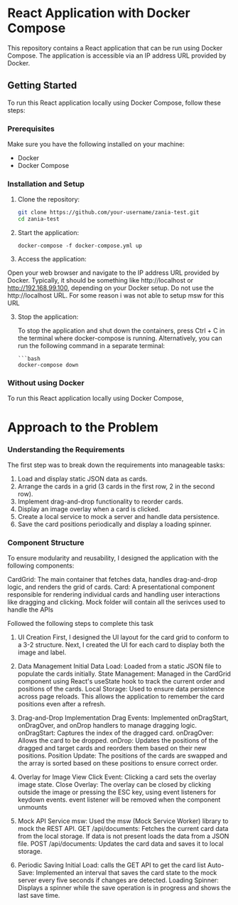# React Application with Docker Compose

This repository contains a React application that can be run using Docker Compose. The application is accessible via an IP address URL provided by Docker.

## Getting Started

To run this React application locally using Docker Compose, follow these steps:

### Prerequisites

Make sure you have the following installed on your machine:

- Docker
- Docker Compose

### Installation and Setup

1. Clone the repository:

   ```bash
   git clone https://github.com/your-username/zania-test.git
   cd zania-test

   ```

2. Start the application:

   ```bash'
   docker-compose -f docker-compose.yml up

   ```

3. Access the application:

Open your web browser and navigate to the IP address URL provided by Docker. Typically, it should be something like http://localhost or http://192.168.99.100, depending on your Docker setup. Do not use the http://localhost URL. For some reason i was not able to setup msw for this URL

3.  Stop the application:

    To stop the application and shut down the containers, press Ctrl + C in the terminal where docker-compose is running. Alternatively, you can run the following command in a separate terminal:

        ```bash
        docker-compose down

### Without using Docker

To run this React application locally using Docker Compose,

# Approach to the Problem

### Understanding the Requirements

The first step was to break down the requirements into manageable tasks:

1. Load and display static JSON data as cards.
2. Arrange the cards in a grid (3 cards in the first row, 2 in the second row).
3. Implement drag-and-drop functionality to reorder cards.
4. Display an image overlay when a card is clicked.
5. Create a local service to mock a server and handle data persistence.
6. Save the card positions periodically and display a loading spinner.

### Component Structure

To ensure modularity and reusability, I designed the application with the following components:

CardGrid: The main container that fetches data, handles drag-and-drop logic, and renders the grid of cards.
Card: A presentational component responsible for rendering individual cards and handling user interactions like dragging and clicking.
Mock folder will contain all the serivces used to handle the APIs

Followed the following steps to complete this task

1. UI Creation
   First, I designed the UI layout for the card grid to conform to a 3-2 structure. Next, I created the UI for each card to display both the image and label.

2. Data Management
   Initial Data Load: Loaded from a static JSON file to populate the cards initially.
   State Management: Managed in the CardGrid component using React's useState hook to track the current order and positions of the cards.
   Local Storage: Used to ensure data persistence across page reloads. This allows the application to remember the card positions even after a refresh.

3. Drag-and-Drop Implementation
   Drag Events: Implemented onDragStart, onDragOver, and onDrop handlers to manage dragging logic.
   onDragStart: Captures the index of the dragged card.
   onDragOver: Allows the card to be dropped.
   onDrop: Updates the positions of the dragged and target cards and reorders them based on their new positions.
   Position Update: The positions of the cards are swapped and the array is sorted based on these positions to ensure correct order.

4. Overlay for Image View
   Click Event: Clicking a card sets the overlay image state.
   Close Overlay: The overlay can be closed by clicking outside the image or pressing the ESC key, using event listeners for keydown events. event listener will be removed when the component unmounts

5. Mock API Service
   msw: Used the msw (Mock Service Worker) library to mock the REST API.
   GET /api/documents: Fetches the current card data from the local storage. If data is not present loads the data from a JSON file.
   POST /api/documents: Updates the card data and saves it to local storage.

6. Periodic Saving
   Initial Load: calls the GET API to get the card list
   Auto-Save: Implemented an interval that saves the card state to the mock server every five seconds if changes are detected.
   Loading Spinner: Displays a spinner while the save operation is in progress and shows the last save time.
